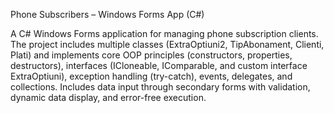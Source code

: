 Phone Subscribers – Windows Forms App (C#)

A C# Windows Forms application for managing phone subscription clients. The project includes multiple classes (ExtraOptiuni2, TipAbonament, Clienti, Plati) and implements core OOP principles (constructors, properties, destructors), interfaces (ICloneable, IComparable, and custom interface ExtraOptiuni), exception handling (try-catch), events, delegates, and collections.
Includes data input through secondary forms with validation, dynamic data display, and error-free execution.
